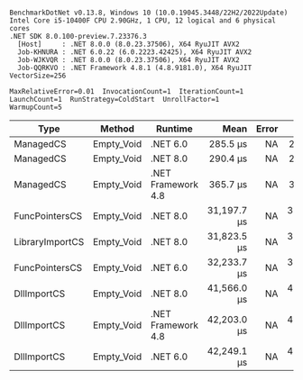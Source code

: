 ```

BenchmarkDotNet v0.13.8, Windows 10 (10.0.19045.3448/22H2/2022Update)
Intel Core i5-10400F CPU 2.90GHz, 1 CPU, 12 logical and 6 physical cores
.NET SDK 8.0.100-preview.7.23376.3
  [Host]     : .NET 8.0.0 (8.0.23.37506), X64 RyuJIT AVX2
  Job-KHNURA : .NET 6.0.22 (6.0.2223.42425), X64 RyuJIT AVX2
  Job-WJKVQR : .NET 8.0.0 (8.0.23.37506), X64 RyuJIT AVX2
  Job-QQRKVO : .NET Framework 4.8.1 (4.8.9181.0), X64 RyuJIT VectorSize=256

MaxRelativeError=0.01  InvocationCount=1  IterationCount=1  
LaunchCount=1  RunStrategy=ColdStart  UnrollFactor=1  
WarmupCount=5  

```
| Type            | Method     | Runtime            | Mean        | Error | Median      | Min         | Max         | Allocated |
|---------------- |----------- |------------------- |------------:|------:|------------:|------------:|------------:|----------:|
| ManagedCS       | Empty_Void | .NET 6.0           |    285.5 μs |    NA |    285.5 μs |    285.5 μs |    285.5 μs |     640 B |
| ManagedCS       | Empty_Void | .NET 8.0           |    290.4 μs |    NA |    290.4 μs |    290.4 μs |    290.4 μs |     400 B |
| ManagedCS       | Empty_Void | .NET Framework 4.8 |    365.7 μs |    NA |    365.7 μs |    365.7 μs |    365.7 μs |         - |
| FuncPointersCS  | Empty_Void | .NET 8.0           | 31,197.7 μs |    NA | 31,197.7 μs | 31,197.7 μs | 31,197.7 μs |     400 B |
| LibraryImportCS | Empty_Void | .NET 8.0           | 31,823.5 μs |    NA | 31,823.5 μs | 31,823.5 μs | 31,823.5 μs |     400 B |
| FuncPointersCS  | Empty_Void | .NET 6.0           | 32,233.7 μs |    NA | 32,233.7 μs | 32,233.7 μs | 32,233.7 μs |     640 B |
| DllImportCS     | Empty_Void | .NET 8.0           | 41,566.0 μs |    NA | 41,566.0 μs | 41,566.0 μs | 41,566.0 μs |     400 B |
| DllImportCS     | Empty_Void | .NET Framework 4.8 | 42,203.0 μs |    NA | 42,203.0 μs | 42,203.0 μs | 42,203.0 μs |         - |
| DllImportCS     | Empty_Void | .NET 6.0           | 42,249.1 μs |    NA | 42,249.1 μs | 42,249.1 μs | 42,249.1 μs |     640 B |
